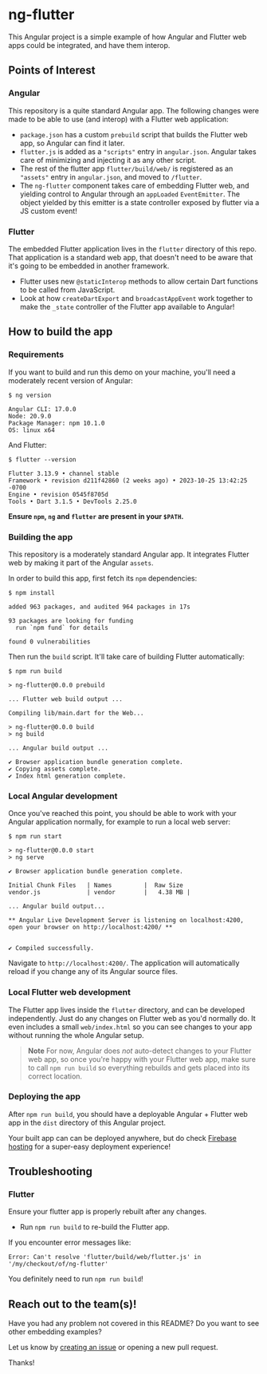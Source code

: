 # ng-flutter

This Angular project is a simple example of how Angular and Flutter
web apps could be integrated, and have them interop.

## Points of Interest

### Angular

This repository is a quite standard Angular app. The following changes were made
to be able to use (and interop) with a Flutter web application:

* `package.json` has a custom `prebuild` script that builds the
  Flutter web app, so Angular can find it later.
* `flutter.js` is added as a `"scripts"` entry in `angular.json`.
  Angular takes care of minimizing and injecting it as any other script.
* The rest of the flutter app `flutter/build/web/` is registered
  as an `"assets"` entry in `angular.json`, and moved to `/flutter`.
* The `ng-flutter` component takes care of embedding Flutter web, and yielding
  control to Angular through an `appLoaded` `EventEmitter`. The object yielded
  by this emitter is a state controller exposed by flutter via a JS custom
  event!

### Flutter

The embedded Flutter application lives in the `flutter` directory of this repo.
That application is a standard web app, that doesn't need to be aware that it's
going to be embedded in another framework.

* Flutter uses new `@staticInterop` methods to allow certain Dart functions to
  be called from JavaScript.
* Look at how `createDartExport` and `broadcastAppEvent` work together to make
  the `_state` controller of the Flutter app available to Angular!

## How to build the app

### Requirements

If you want to build and run this demo on your machine, you'll need
a moderately recent version of Angular:

```console
$ ng version

Angular CLI: 17.0.0
Node: 20.9.0
Package Manager: npm 10.1.0
OS: linux x64
```

And Flutter:

```
$ flutter --version

Flutter 3.13.9 • channel stable
Framework • revision d211f42860 (2 weeks ago) • 2023-10-25 13:42:25 -0700
Engine • revision 0545f8705d
Tools • Dart 3.1.5 • DevTools 2.25.0
```

**Ensure `npm`, `ng` and `flutter` are present in your `$PATH`.**

### Building the app

This repository is a moderately standard Angular app. It integrates
Flutter web by making it part of the Angular `assets`.

In order to build this app, first fetch its `npm` dependencies:

```console
$ npm install

added 963 packages, and audited 964 packages in 17s

93 packages are looking for funding
  run `npm fund` for details

found 0 vulnerabilities
```

Then run the `build` script. It'll take care of building Flutter
automatically:

```console
$ npm run build

> ng-flutter@0.0.0 prebuild

... Flutter web build output ...

Compiling lib/main.dart for the Web...

> ng-flutter@0.0.0 build
> ng build

... Angular build output ...

✔ Browser application bundle generation complete.
✔ Copying assets complete.
✔ Index html generation complete.
```

### Local Angular development

Once you've reached this point, you should be able to work with
your Angular application normally, for example to run a local web
server:

```console
$ npm run start

> ng-flutter@0.0.0 start
> ng serve

✔ Browser application bundle generation complete.

Initial Chunk Files   | Names         |  Raw Size
vendor.js             | vendor        |   4.38 MB | 

... Angular build output...

** Angular Live Development Server is listening on localhost:4200, open your browser on http://localhost:4200/ **


✔ Compiled successfully.
```

Navigate to `http://localhost:4200/`. The application will automatically reload
if you change any of its Angular source files.

### Local Flutter web development

The Flutter app lives inside the `flutter` directory, and can be
developed independently. Just do any changes on Flutter web as you'd
normally do. It even includes a small `web/index.html` so you can see
changes to your app without running the whole Angular setup.

> **Note**
> For now, Angular does _not_ auto-detect changes to your Flutter web
app, so once you're happy with your Flutter web app, make sure to
call `npm run build` so everything rebuilds and gets placed into its
correct location.

### Deploying the app

After `npm run build`, you should have a deployable Angular + Flutter
web app in the `dist` directory of this Angular project.

Your built app can can be deployed anywhere, but do check
[Firebase hosting](https://firebase.google.com/docs/hosting) for a
super-easy deployment experience!

## Troubleshooting

### Flutter

Ensure your flutter app is properly rebuilt after any changes.

* Run `npm run build` to re-build the Flutter app.

If you encounter error messages like:

```
Error: Can't resolve 'flutter/build/web/flutter.js' in '/my/checkout/of/ng-flutter'
```

You definitely need to run `npm run build`!

## Reach out to the team(s)!

Have you had any problem not covered in this README? Do you want
to see other embedding examples?

Let us know by [creating an issue](https://github.com/flutter/samples/issues/new) or opening a new pull request.

Thanks!
